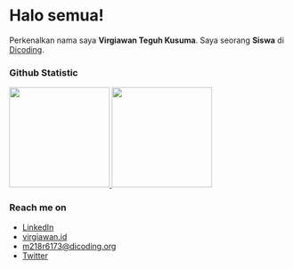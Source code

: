 <!-- ### Hello World! -->
<!--
<ul>
  <li><a href="https://www.linkedin.com/in/virgiawankusuma/" target="_blank">In</a></li>
  <li><a href="https://www.instagram.com/virgiawankusuma/" target="_blank">IG</a></li>
  <li><a href="https://www.youtube.com/channel/UCFJHRxqnGJw1A9AKG0Xq8gA" target="_blank">YT</a></li>
</ul>
**virgiawankusuma/virgiawankusuma** is a ✨ _special_ ✨ repository because its `README.md` (this file) appears on your GitHub profile.

Here are some ideas to get you started:

- 🔭 I’m currently working on ...
- 🌱 I’m currently learning ...
- 👯 I’m looking to collaborate on ...
- 🤔 I’m looking for help with ...
- 💬 Ask me about ...
- 📫 How to reach me: ...
- 😄 Pronouns: ...
- ⚡ Fun fact: ...
-->
# Halo semua! 

Perkenalkan nama saya **Virgiawan Teguh Kusuma**.
Saya seorang **Siswa** di [Dicoding](https://www.dicoding.com/).

### Github Statistic
<p align="left">
<a href="https://github.com/virgiawankusuma">
  <img height="180em" src="https://github-readme-stats-eight-theta.vercel.app/api?username=virgiawankusuma&show_icons=true&theme=algolia&include_all_commits=true&count_private=true"/>
  <img height="180em" src="https://github-readme-stats-eight-theta.vercel.app/api/top-langs/?username=virgiawankusuma&layout=compact&langs_count=8&theme=algolia"/>
</a>
</p>

### Reach me on
- <a href="https://linkedin.com/in/virgiawankusuma/">LinkedIn</a>
- <a href="https://virgiawan.id">virgiawan.id</a>
- m218r6173@dicoding.org
- <a href="https://twitter/virgiawankusuma">Twitter</a>
